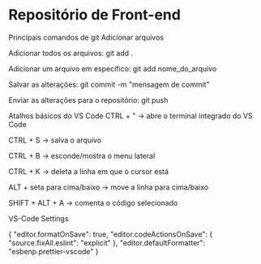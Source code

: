 # Repositório de Front-end

Principais comandos de git
Adicionar arquivos

Adicionar todos os arquivos: git add .

Adicionar um arquivo em específico: git add nome_do_arquivo

Salvar as alterações: git commit -m "mensagem de commit"

Enviar as alterações para o repositório: git push

Atalhos básicos do VS Code
CTRL + " -> abre o terminal integrado do VS Code

CTRL + S -> salva o arquivo

CTRL + B -> esconde/mostra o menu lateral

CTRL + K -> deleta a linha em que o cursor está

ALT + seta para cima/baixo -> move a linha para cima/baixo

SHIFT + ALT + A -> comenta o código selecionado


VS-Code Settings

{
  "editor.formatOnSave": true,
  "editor.codeActionsOnSave": {
    "source.fixAll.eslint": "explicit"
  },
  "editor.defaultFormatter": "esbenp.prettier-vscode"
}
